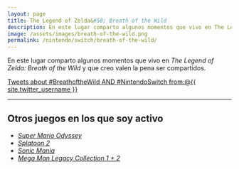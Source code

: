 ```yaml
---
layout: page
title: The Legend of Zelda&#58; Breath of the Wild
description: En este lugar comparto algunos momentos que vivo en The Legend of Zelda&#58; Breath of the Wild y que creo valen la pena ser compartidos.
image: /assets/images/breath-of-the-wild.png
permalink: /nintendo/switch/breath-of-the-wild/
---
```


En este lugar comparto algunos momentos que vivo en *The Legend of Zelda: Breath of the Wild* y que creo valen la pena ser compartidos.

<a class="twitter-timeline" data-theme="dark" data-link-color="#ff4081" href="https://twitter.com/search?q=%23BreathoftheWild%20AND%20%23NintendoSwitch%20from%3A%40{{ site.twitter_username }}" data-widget-id="844782362047082496">Tweets about #BreathoftheWild AND #NintendoSwitch from:@{{ site.twitter_username }}</a>
<script>!function(d,s,id){var js,fjs=d.getElementsByTagName(s)[0],p=/^http:/.test(d.location)?'http':'https';if(!d.getElementById(id)){js=d.createElement(s);js.id=id;js.src=p+"://platform.twitter.com/widgets.js";fjs.parentNode.insertBefore(js,fjs);}}(document,"script","twitter-wjs");</script>

<style>
    #twitter-widget-1 {
        width: 100% !important;
    }
</style>

---

## Otros juegos en los que soy activo

- [*Super Mario Odyssey*][1]
- [*Splatoon 2*][2]
- [*Sonic Mania*][3]
- [*Mega Man Legacy Collection 1 + 2*][4]

[1]: /nintendo/switch/super-mario-odyssey/
[2]: /nintendo/switch/splatoon-2/
[3]: /nintendo/switch/sonic-mania/
[4]: /nintendo/switch/mega-man-legacy-collection/